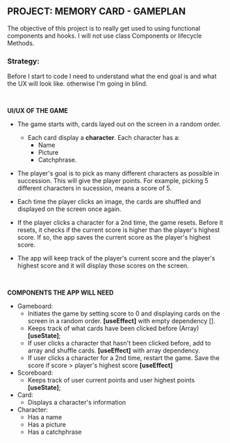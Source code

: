 ## PROJECT: MEMORY CARD - GAMEPLAN

The objective of this project is to really get used to using functional components and hooks. I will not use class Components or lifecycle Methods.

### Strategy:
Before I start to code I need to understand what the end goal is and what the UX will look like. otherwise I'm going in blind.

<br>

**UI/UX OF THE GAME**
- The game starts with, cards layed out on the screen in a random order.
    - Each card display a **character**. Each character has a:
        - Name
        - Picture
        - Catchphrase.

- The player's goal is to pick as many different characters as possible in succession. This will give the player points. For example, picking 5 different characters in sucession, means a score of 5.

- Each time the player clicks an image, the cards are shuffled and displayed on the screen once again.

- If the player clicks a character for a 2nd time, the game resets. Before it resets, it checks if the current score is higher than the player's highest score. If so, the app saves the current score as the player's highest score.

- The app will keep track of the player's current score and the player's highest score and it will display those scores on the screen.

<br>

**COMPONENTS THE APP WILL NEED**
- Gameboard:
    - Initiates the game by setting score to 0 and displaying cards on the screen in a random order. **[useEffect]** with empty dependency [].
    - Keeps track of what cards have been clicked before (Array) **[useState]**;
    - If user clicks a character that hasn't been clicked before, add to array and shuffle cards. **[useEffect]** with array dependency.
    - If user clicks a character for a 2nd time, restart the game. Save the score if score > player's highest score **[useEffect]**
- Scoreboard:
    - Keeps track of user current points and user highest points **[useState]**;
- Card:
    - Displays a character's information
- Character:
    - Has a name
    - Has a picture
    - Has a catchphrase

